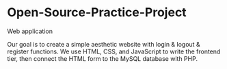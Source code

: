 # Open-Source-Practice-Project
Web application

Our goal is to create a simple aesthetic website with login & logout & register functions. We use HTML, CSS, and JavaScript to write the frontend tier, then connect the HTML form to the MySQL database with PHP.
